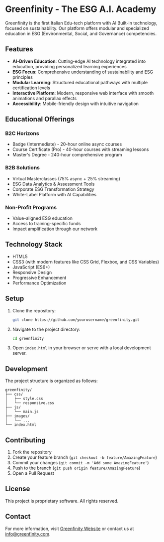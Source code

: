 # Greenfinity - The ESG A.I. Academy

Greenfinity is the first Italian Edu-tech platform with AI Built-in technology, focused on sustainability. Our platform offers modular and specialized education in ESG (Environmental, Social, and Governance) competencies.

## Features

- **AI-Driven Education**: Cutting-edge AI technology integrated into education, providing personalized learning experiences
- **ESG Focus**: Comprehensive understanding of sustainability and ESG principles
- **Modular Learning**: Structured educational pathways with multiple certification levels
- **Interactive Platform**: Modern, responsive web interface with smooth animations and parallax effects
- **Accessibility**: Mobile-friendly design with intuitive navigation

## Educational Offerings

### B2C Horizons
- Badge (Intermediate) - 20-hour online async courses
- Course Certificate (Pro) - 40-hour courses with streaming lessons
- Master's Degree - 240-hour comprehensive program

### B2B Solutions
- Virtual Masterclasses (75% async + 25% streaming)
- ESG Data Analytics & Assessment Tools
- Corporate ESG Transformation Strategy
- White-Label Platform with AI Capabilities

### Non-Profit Programs
- Value-aligned ESG education
- Access to training-specific funds
- Impact amplification through our network

## Technology Stack

- HTML5
- CSS3 (with modern features like CSS Grid, Flexbox, and CSS Variables)
- JavaScript (ES6+)
- Responsive Design
- Progressive Enhancement
- Performance Optimization

## Setup

1. Clone the repository:
   ```bash
   git clone https://github.com/yourusername/greenfinity.git
   ```

2. Navigate to the project directory:
   ```bash
   cd greenfinity
   ```

3. Open `index.html` in your browser or serve with a local development server.

## Development

The project structure is organized as follows:

```
greenfinity/
├── css/
│   ├── style.css
│   └── responsive.css
├── js/
│   └── main.js
├── images/
│   └── ...
└── index.html
```

## Contributing

1. Fork the repository
2. Create your feature branch (`git checkout -b feature/AmazingFeature`)
3. Commit your changes (`git commit -m 'Add some AmazingFeature'`)
4. Push to the branch (`git push origin feature/AmazingFeature`)
5. Open a Pull Request

## License

This project is proprietary software. All rights reserved.

## Contact

For more information, visit [Greenfinity Website](https://greenfinity.com) or contact us at info@greenfinity.com.

